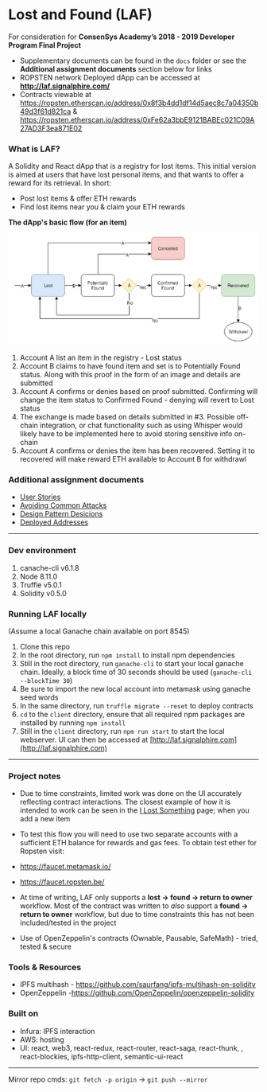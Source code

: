 # Lost and Found (LAF)
For consideration for **ConsenSys Academy’s 2018 - 2019 Developer Program Final Project**

- Supplementary documents can be found in the `docs` folder or see the __Additional assignment documents__ section below for links
- ROPSTEN network Deployed dApp can be accessed at __http://laf.signalphire.com/__
- Contracts viewable at https://ropsten.etherscan.io/address/0x8f3b4dd1df14d5aec8c7a04350b49d3f61d821ca & https://ropsten.etherscan.io/address/0xFe62a3bbE9121BABEc021C09A27AD3F3ea871E02

### What is LAF?
A Solidity and React dApp that is a registry for lost items. This initial version is aimed at users that have lost personal items, and that wants to offer a reward for its retrieval. In short:
- Post lost items & offer ETH rewards
- Find lost items near you & claim your ETH rewards

**The dApp's basic flow (for an item)**

![LAF Flow](docs/LAF_flow.jpg?raw=true)

1. Account A list an item in the registry - Lost status
2. Account B claims to have found item and set is to Potentially Found status. Along with this proof in the form of an image and details are submitted
3. Account A confirms or denies based on proof submitted. Confirming will change the item status to Confirmed Found - denying will revert to Lost status
4. The exchange is made based on details submitted in #3. Possible off-chain integration, or chat functionality such as using Whisper would likely have to be implemented here to avoid storing sensitive info on-chain
5. Account A confirms or denies the item has been recovered. Setting it to recovered will make reward ETH available to Account B for withdrawl

### Additional assignment documents
- [User Stories](docs/LAF_User_Stories.docx)
- [Avoiding Common Attacks](docs/avoiding_common_attacks.md)
- [Design Pattern Desicions](docs/design_pattern_desicions.md)
- [Deployed Addresses](docs/deployed_addresses.txt)

---

### Dev environment
1. canache-cli v6.1.8
2. Node 8.11.0
3. Truffle v5.0.1
4. Solidity v0.5.0


### Running LAF locally
(Assume a local Ganache chain available on port 8545)

1. Clone this repo
2. In the root directory, run `npm install` to install npm dependencies
3. Still in the root directory, run `ganache-cli` to start your local ganache chain. Ideally, a block time of 30 seconds should be used (`ganache-cli --blockTime 30`)
4. Be sure to import the new local account into metamask using ganache seed words
5. In the same directory, run `truffle migrate --reset` to deploy contracts
6. `cd` to the `client` directory, ensure that all required npm packages are installed by running `npm install` 
7. Still in the `client` directory, run `npm run start` to start the local webserver. UI can then be accessed at [http://laf.signalphire.com](http://laf.signalphire.com)

---

### Project notes

- Due to time constraints, limited work was done on the UI accurately reflecting contract interactions. The closest example of how it is intended to work can be seen in the [I Lost Something](http://laf.signalphire.com/newlost) page; when you add a new item
- To test this flow you will need to use two separate accounts with a sufficient ETH balance for rewards and gas fees. To obtain test ether for Ropsten visit:
 - https://faucet.metamask.io/
 - https://faucet.ropsten.be/

- At time of writing, LAF only supports a **lost -> found -> return to owner** workflow. Most of the contract was written to *also* support a **found -> return to owner** workflow, but due to time constraints this has not been included/tested in the project

- Use of OpenZeppelin's contracts (Ownable, Pausable, SafeMath) - tried, tested & secure


### Tools & Resources
- IPFS multihash - https://github.com/saurfang/ipfs-multihash-on-solidity
- OpenZeppelin -https://github.com/OpenZeppelin/openzeppelin-solidity

### Built on
- Infura: IPFS interaction
- AWS: hosting
- UI: react, web3, react-redux, react-router, react-saga, react-thunk, , react-blockies, ipfs-http-client, semantic-ui-react

---

Mirror repo cmds: `git fetch -p origin` -> `git push --mirror`